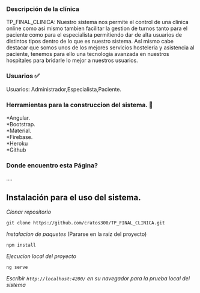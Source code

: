 ### Descripción de la clínica 
TP_FINAL_CLINICA: Nuestro sistema nos permite el control de una clinica online como asi mismo tambien facilitar la gestion de turnos tanto para el paciente como para el especialista permitiendo dar de alta usuarios de distintos tipos dentro de lo que es nuestro sistema. Así mismo cabe destacar que somos unos de los mejores servicios hosteleria y asistencia al paciente, tenemos para ello una tecnologia avanzada en nuestros hospitales para bridarle lo mejor a nuestros usuarios.
### Usuarios ✅
Usuarios: Administrador,Especialista,Paciente.

### Herramientas para la construccion del sistema. 🔨 
*Angular.<br>
*Bootstrap.<br>
*Material.<br>
*Firebase.<br>
*Heroku<br>
*Github<br>

### Donde encuentro esta Página?
....


## Instalación para el uso del sistema.

_Clonar repositorio_
```
git clone https://github.com/cratos300/TP_FINAL_CLINICA.git
```
_Instalacion de paquetes_ (Pararse en la raíz del proyecto)

```
npm install
```

_Ejecucion local del proyecto_

```
ng serve
```

_Escribir  `http://localhost:4200/` en su navegador para la prueba local del sistema_

